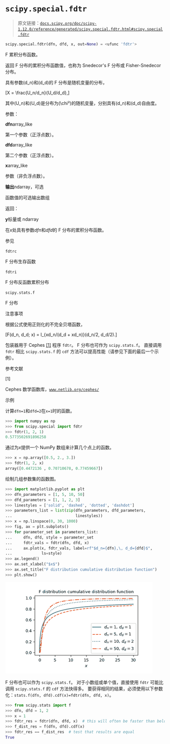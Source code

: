 # `scipy.special.fdtr`

> 原文链接：[`docs.scipy.org/doc/scipy-1.12.0/reference/generated/scipy.special.fdtr.html#scipy.special.fdtr`](https://docs.scipy.org/doc/scipy-1.12.0/reference/generated/scipy.special.fdtr.html#scipy.special.fdtr)

```py
scipy.special.fdtr(dfn, dfd, x, out=None) = <ufunc 'fdtr'>
```

F 累积分布函数。

返回 F 分布的累积分布函数值，也称为 Snedecor's F 分布或 Fisher-Snedecor 分布。

具有参数\(d_n\)和\(d_d\)的 F 分布是随机变量的分布，

\[X = \frac{U_n/d_n}{U_d/d_d},\]

其中\(U_n\)和\(U_d\)是分布为\(\chi²\)的随机变量，分别具有\(d_n\)和\(d_d\)自由度。

参数：

**dfn**array_like

第一个参数（正浮点数）。

**dfd**array_like

第二个参数（正浮点数）。

**x**array_like

参数（非负浮点数）。

**输出**ndarray，可选

函数值的可选输出数组

返回：

**y**标量或 ndarray

在*x*处具有参数*dfn*和*dfd*的 F 分布的累积分布函数。

参见

`fdtrc`

F 分布生存函数

`fdtri`

F 分布反函数累积分布

`scipy.stats.f`

F 分布

注意事项

根据公式使用正则化的不完全贝塔函数，

\[F(d_n, d_d; x) = I_{xd_n/(d_d + xd_n)}(d_n/2, d_d/2).\]

包装器用于 Cephes [[1]](#rb06369a6f578-1) 程序 `fdtr`。 F 分布也可作为 `scipy.stats.f`。 直接调用 `fdtr` 相比 `scipy.stats.f` 的 `cdf` 方法可以提高性能（请参见下面的最后一个示例）。

参考文献

[1]

Cephes 数学函数库，[`www.netlib.org/cephes/`](http://www.netlib.org/cephes/)

示例

计算`dfn=1`和`dfd=2`在`x=1`时的函数。

```py
>>> import numpy as np
>>> from scipy.special import fdtr
>>> fdtr(1, 2, 1)
0.5773502691896258 
```

通过为*x*提供一个 NumPy 数组来计算几个点上的函数。

```py
>>> x = np.array([0.5, 2., 3.])
>>> fdtr(1, 2, x)
array([0.4472136 , 0.70710678, 0.77459667]) 
```

绘制几组参数集的函数图。

```py
>>> import matplotlib.pyplot as plt
>>> dfn_parameters = [1, 5, 10, 50]
>>> dfd_parameters = [1, 1, 2, 3]
>>> linestyles = ['solid', 'dashed', 'dotted', 'dashdot']
>>> parameters_list = list(zip(dfn_parameters, dfd_parameters,
...                            linestyles))
>>> x = np.linspace(0, 30, 1000)
>>> fig, ax = plt.subplots()
>>> for parameter_set in parameters_list:
...     dfn, dfd, style = parameter_set
...     fdtr_vals = fdtr(dfn, dfd, x)
...     ax.plot(x, fdtr_vals, label=rf"$d_n={dfn},\, d_d={dfd}$",
...             ls=style)
>>> ax.legend()
>>> ax.set_xlabel("$x$")
>>> ax.set_title("F distribution cumulative distribution function")
>>> plt.show() 
```

![../../_images/scipy-special-fdtr-1_00_00.png](img/feba8d7218da509ecefdcdf35d487ed1.png)

F 分布也可以作为 `scipy.stats.f`。 对于小数组或单个值，直接使用 `fdtr` 可能比调用 `scipy.stats.f` 的 `cdf` 方法快得多。 要获得相同的结果，必须使用以下参数化：`stats.f(dfn, dfd).cdf(x)=fdtr(dfn, dfd, x)`。

```py
>>> from scipy.stats import f
>>> dfn, dfd = 1, 2
>>> x = 1
>>> fdtr_res = fdtr(dfn, dfd, x)  # this will often be faster than below
>>> f_dist_res = f(dfn, dfd).cdf(x)
>>> fdtr_res == f_dist_res  # test that results are equal
True 
```

